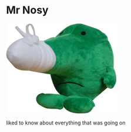 # Mr Nosy

![alt tag](https://raw.githubusercontent.com/jgumbley/mr-nosey/master/docs/mr-nosey.jpg)

liked to know about everything that was going on
